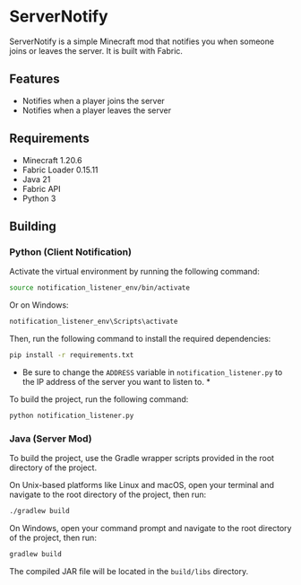 # ServerNotify

ServerNotify is a simple Minecraft mod that notifies you when someone joins or leaves the server. It is built with Fabric.

## Features

- Notifies when a player joins the server
- Notifies when a player leaves the server

## Requirements

- Minecraft 1.20.6
- Fabric Loader 0.15.11
- Java 21
- Fabric API
- Python 3

## Building

### Python (Client Notification)

Activate the virtual environment by running the following command:

```sh
source notification_listener_env/bin/activate
```

Or on Windows:

```bat
notification_listener_env\Scripts\activate
```

Then, run the following command to install the required dependencies:

```sh
pip install -r requirements.txt
```
* Be sure to change the `ADDRESS` variable in `notification_listener.py` to the IP address of the server you want to listen to. *

To build the project, run the following command:

```sh
python notification_listener.py
```

### Java (Server Mod)

To build the project, use the Gradle wrapper scripts provided in the root directory of the project.

On Unix-based platforms like Linux and macOS, open your terminal and navigate to the root directory of the project, then run:

```sh
./gradlew build
```

On Windows, open your command prompt and navigate to the root directory of the project, then run:

```bat
gradlew build
```

The compiled JAR file will be located in the `build/libs` directory.
